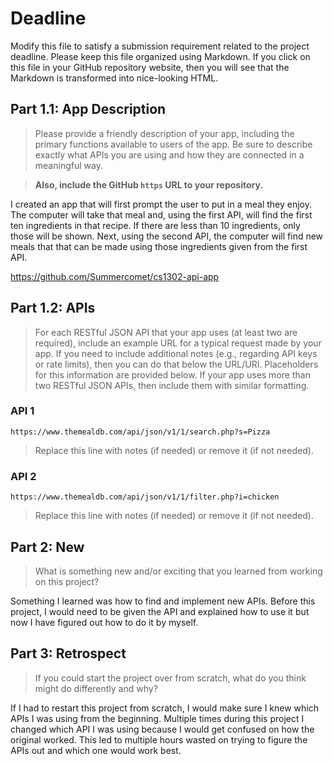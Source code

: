 # Deadline

Modify this file to satisfy a submission requirement related to the project
deadline. Please keep this file organized using Markdown. If you click on
this file in your GitHub repository website, then you will see that the
Markdown is transformed into nice-looking HTML.

## Part 1.1: App Description

> Please provide a friendly description of your app, including
> the primary functions available to users of the app. Be sure to
> describe exactly what APIs you are using and how they are connected
> in a meaningful way.

> **Also, include the GitHub `https` URL to your repository.**

I created an app that will first prompt the user to put in a meal they enjoy. The computer will
take that meal and, using the first API, will find the first ten ingredients in that recipe. If there are
less than  10 ingredients, only those will be shown. Next, using the second API, the computer will find
new meals that that can be made using those ingredients given from the first API.

https://github.com/Summercomet/cs1302-api-app

## Part 1.2: APIs

> For each RESTful JSON API that your app uses (at least two are required),
> include an example URL for a typical request made by your app. If you
> need to include additional notes (e.g., regarding API keys or rate
> limits), then you can do that below the URL/URI. Placeholders for this
> information are provided below. If your app uses more than two RESTful
> JSON APIs, then include them with similar formatting.

### API 1

```
https://www.themealdb.com/api/json/v1/1/search.php?s=Pizza
```

> Replace this line with notes (if needed) or remove it (if not needed).

### API 2

```
https://www.themealdb.com/api/json/v1/1/filter.php?i=chicken
```

> Replace this line with notes (if needed) or remove it (if not needed).

## Part 2: New

> What is something new and/or exciting that you learned from working
> on this project?

Something I learned was how to find and implement new APIs. Before this project, I would need
to be given the API and explained how to use it but now I have figured out how to do it
by myself.

## Part 3: Retrospect

> If you could start the project over from scratch, what do
> you think might do differently and why?

If I had to restart this project from scratch, I would make sure I knew which APIs I was using from the beginning.
Multiple times during this project I changed which API I was using because I would get confused on
how the original worked. This led to multiple hours wasted on trying to figure the APIs out and which one would work best.
